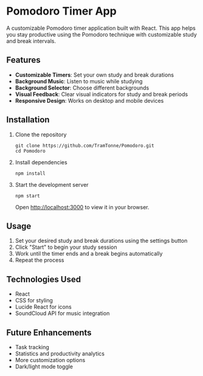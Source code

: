 # Pomodoro Timer App

A customizable Pomodoro timer application built with React. This app helps you stay productive using the Pomodoro technique with customizable study and break intervals.

## Features

- **Customizable Timers**: Set your own study and break durations
- **Background Music**: Listen to music while studying
- **Background Selector**: Choose different backgrounds
- **Visual Feedback**: Clear visual indicators for study and break periods
- **Responsive Design**: Works on desktop and mobile devices


## Installation

1. Clone the repository
   ```
   git clone https://github.com/TramTonne/Pomodoro.git
   cd Pomodoro
   ```

2. Install dependencies
   ```
   npm install
   ```

3. Start the development server
   ```
   npm start
   ```
   Open [http://localhost:3000](http://localhost:3000) to view it in your browser.

## Usage

1. Set your desired study and break durations using the settings button
2. Click "Start" to begin your study session
3. Work until the timer ends and a break begins automatically
4. Repeat the process

## Technologies Used

- React
- CSS for styling
- Lucide React for icons
- SoundCloud API for music integration

## Future Enhancements

- Task tracking
- Statistics and productivity analytics
- More customization options
- Dark/light mode toggle

